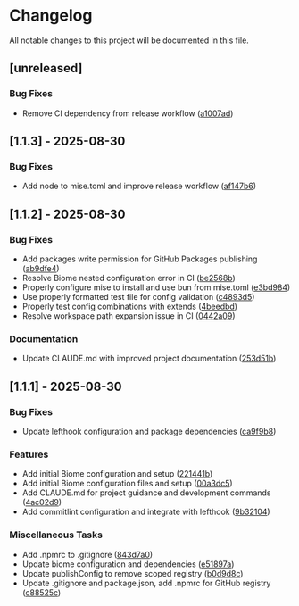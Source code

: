 # Changelog

All notable changes to this project will be documented in this file.

## [unreleased]

### Bug Fixes

- Remove CI dependency from release workflow ([a1007ad](https://github.com/hidekitux/biome-config/commit/a1007ad8e9884ff1710baae0d7b1d60325fce364))

## [1.1.3] - 2025-08-30

### Bug Fixes

- Add node to mise.toml and improve release workflow ([af147b6](https://github.com/hidekitux/biome-config/commit/af147b6d8a8f42d3eea9b1a0e7087570356d0de3))

## [1.1.2] - 2025-08-30

### Bug Fixes

- Add packages write permission for GitHub Packages publishing ([ab9dfe4](https://github.com/hidekitux/biome-config/commit/ab9dfe4da90e77aa18634f1281abfdf3def29994))
- Resolve Biome nested configuration error in CI ([be2568b](https://github.com/hidekitux/biome-config/commit/be2568b575e77177c743293a6585512cff336270))
- Properly configure mise to install and use bun from mise.toml ([e3bd984](https://github.com/hidekitux/biome-config/commit/e3bd984e1aa1a5903bc72a87fcf4a1eb3002028b))
- Use properly formatted test file for config validation ([c4893d5](https://github.com/hidekitux/biome-config/commit/c4893d568ca00e2c977530e634eea92d6d33d6e6))
- Properly test config combinations with extends ([4beedbd](https://github.com/hidekitux/biome-config/commit/4beedbd99353269f6efff514bdffde992c7836b4))
- Resolve workspace path expansion issue in CI ([0442a09](https://github.com/hidekitux/biome-config/commit/0442a09afe60847803d8f9ff4f11bb636537357f))

### Documentation

- Update CLAUDE.md with improved project documentation ([253d51b](https://github.com/hidekitux/biome-config/commit/253d51b8eb13953d8bfd0bf60a664100a8778d31))

## [1.1.1] - 2025-08-30

### Bug Fixes

- Update lefthook configuration and package dependencies ([ca9f9b8](https://github.com/hidekitux/biome-config/commit/ca9f9b84f040e6eacafc03754353a324432fc14c))

### Features

- Add initial Biome configuration and setup ([221441b](https://github.com/hidekitux/biome-config/commit/221441bb93e04acffb35ca90f7d87424f27f8956))
- Add initial Biome configuration files and setup ([00a3dc5](https://github.com/hidekitux/biome-config/commit/00a3dc555ac5902f100752b324f5a841ca157e3b))
- Add CLAUDE.md for project guidance and development commands ([4ac02d9](https://github.com/hidekitux/biome-config/commit/4ac02d91c8d8a0744abed8e3f156b5183ec73848))
- Add commitlint configuration and integrate with lefthook ([9b32104](https://github.com/hidekitux/biome-config/commit/9b321049bb88aa0c2675a5cd630e5a548ad7f74e))

### Miscellaneous Tasks

- Add .npmrc to .gitignore ([843d7a0](https://github.com/hidekitux/biome-config/commit/843d7a06d7b099c6aa6e2d2c5e7f8856afe13f05))
- Update biome configuration and dependencies ([e51897a](https://github.com/hidekitux/biome-config/commit/e51897aea24113ebf7336e5e50406362baa6f040))
- Update publishConfig to remove scoped registry ([b0d9d8c](https://github.com/hidekitux/biome-config/commit/b0d9d8cc80d386fc9f284fe7945a044121000df4))
- Update .gitignore and package.json, add .npmrc for GitHub registry ([c88525c](https://github.com/hidekitux/biome-config/commit/c88525c23845a085096337bbcda6f2478a9c245a))

<!-- generated by git-cliff -->
